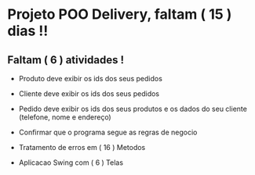 # Projeto POO Delivery, faltam ( 15 ) dias !!

<h2>Faltam ( 6 ) atividades !</h2>

- Produto deve exibir os ids dos seus pedidos
- Cliente deve exibir os ids dos seus pedidos
- Pedido deve exibir os ids dos seus produtos e os dados do seu cliente (telefone, nome e endereço)

- Confirmar que o programa segue as regras de negocio 
- Tratamento de erros em ( 16 ) Metodos
- Aplicacao Swing com ( 6 ) Telas


